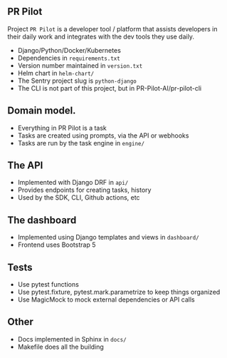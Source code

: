 ## PR Pilot 
Project `PR Pilot` is a developer tool / platform that assists developers in their daily work and integrates with the dev tools they use daily.
- Django/Python/Docker/Kubernetes
- Dependencies in `requirements.txt`
- Version number maintained in `version.txt`
- Helm chart in `helm-chart/`
- The Sentry project slug is `python-django`
- The CLI is not part of this project, but in PR-Pilot-AI/pr-pilot-cli

## Domain model.
- Everything in PR Pilot is a task
- Tasks are created using prompts, via the API or webhooks
- Tasks are run by the task engine in `engine/`

## The API
- Implemented with Django DRF in `api/`
- Provides endpoints for creating tasks, history
- Used by the SDK, CLI, Github actions, etc

## The dashboard
- Implemented using Django templates and views in `dashboard/`
- Frontend uses Bootstrap 5

## Tests
- Use pytest functions
- Use pytest.fixture, pytest.mark.parametrize to keep things organized
- Use MagicMock to mock external dependencies or API calls

## Other
- Docs implemented in Sphinx in `docs/`
- Makefile does all the building

